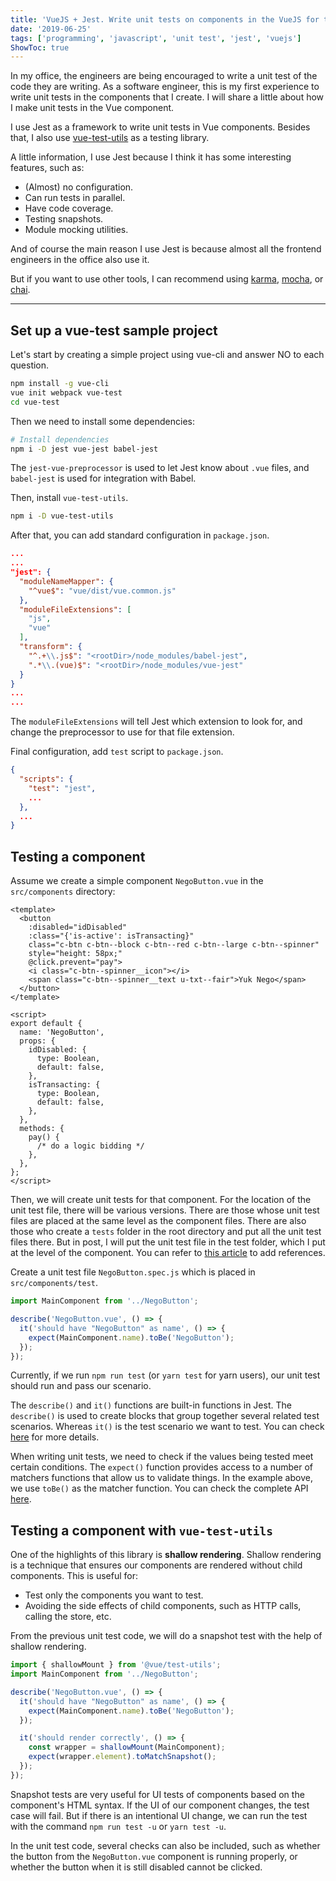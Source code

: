 ```yaml
---
title: 'VueJS + Jest. Write unit tests on components in the VueJS for the first time'
date: '2019-06-25'
tags: ['programming', 'javascript', 'unit test', 'jest', 'vuejs']
ShowToc: true
---
```


In my office, the engineers are being encouraged to write a unit test of the code they are writing. As a software engineer, this is my first experience to write unit tests in the components that I create. I will share a little about how I make unit tests in the Vue component.

I use Jest as a framework to write unit tests in Vue components. Besides that, I also use [vue-test-utils](https://github.com/vuejs/vue-test-utils) as a testing library.

A little information, I use Jest because I think it has some interesting features, such as:

* (Almost) no configuration.
* Can run tests in parallel.
* Have code coverage.
* Testing snapshots.
* Module mocking utilities.

And of course the main reason I use Jest is because almost all the frontend engineers in the office also use it.

But if you want to use other tools, I can recommend using [karma](https://karma-runner.github.io/latest/index.html), [mocha](https://mochajs.org/), or [chai](https://www.chaijs.com/).

---

## Set up a vue-test sample project

Let's start by creating a simple project using vue-cli and answer NO to each question.

```sh
npm install -g vue-cli
vue init webpack vue-test
cd vue-test
```

Then we need to install some dependencies:

```sh
# Install dependencies
npm i -D jest vue-jest babel-jest
```

The `jest-vue-preprocessor` is used to let Jest know about `.vue` files, and `babel-jest` is used for integration with Babel.

Then, install `vue-test-utils`.

```sh
npm i -D vue-test-utils
```

After that, you can add standard configuration in `package.json`.

```json
...
...
"jest": {
  "moduleNameMapper": {
    "^vue$": "vue/dist/vue.common.js"
  },
  "moduleFileExtensions": [
    "js",
    "vue"
  ],
  "transform": {
    "^.+\\.js$": "<rootDir>/node_modules/babel-jest",
    ".*\\.(vue)$": "<rootDir>/node_modules/vue-jest"
  }
}
...
...
```

The `moduleFileExtensions` will tell Jest which extension to look for, and change the preprocessor to use for that file extension.

Final configuration, add `test` script to `package.json`.

```json
{
  "scripts": {
    "test": "jest",
    ...
  },
  ...
}
```

## Testing a component

Assume we create a simple component `NegoButton.vue` in the `src/components` directory:

```vue
<template>
  <button
    :disabled="idDisabled"
    :class="{'is-active': isTransacting}"
    class="c-btn c-btn--block c-btn--red c-btn--large c-btn--spinner"
    style="height: 58px;"
    @click.prevent="pay">
    <i class="c-btn--spinner__icon"></i>
    <span class="c-btn--spinner__text u-txt--fair">Yuk Nego</span>
  </button>
</template>

<script>
export default {
  name: 'NegoButton',
  props: {
    idDisabled: {
      type: Boolean,
      default: false,
    },
    isTransacting: {
      type: Boolean,
      default: false,
    },
  },
  methods: {
    pay() {
      /* do a logic bidding */
    },
  },
};
</script>
```

Then, we will create unit tests for that component. For the location of the unit test file, there will be various versions. There are those whose unit test files are placed at the same level as the component files. There are also those who create a `tests` folder in the root directory and put all the unit test files there. But in post, I will put the unit test file in the test folder, which I put at the level of the component. You can refer to [this article](https://medium.com/@JeffLombardJr/organizing-tests-in-jest-17fc431ff850) to add references.

Create a unit test file `NegoButton.spec.js` which is placed in `src/components/test`.

```javascript
import MainComponent from '../NegoButton';

describe('NegoButton.vue', () => {
  it('should have "NegoButton" as name', () => {
    expect(MainComponent.name).toBe('NegoButton');
  });
});
```

Currently, if we run `npm run test` (or `yarn test` for yarn users), our unit test should run and pass our scenario.

The `describe()` and `it()` functions are built-in functions in Jest. The `describe()` is used to create blocks that group together several related test scenarios. Whereas `it()` is the test scenario we want to test. You can check [here](https://jestjs.io/docs/en/api) for more details.

When writing unit tests, we need to check if the values being tested meet certain conditions. The `expect()` function provides access to a number of matchers functions that allow us to validate things. In the example above, we use `toBe()` as the matcher function. You can check the complete API [here](https://jestjs.io/docs/en/expect.html).

## Testing a component with `vue-test-utils`

One of the highlights of this library is **shallow rendering**. Shallow rendering is a technique that ensures our components are rendered without child components. This is useful for:

* Test only the components you want to test.
* Avoiding the side effects of child components, such as HTTP calls, calling the store, etc.

From the previous unit test code, we will do a snapshot test with the help of shallow rendering.

```javascript
import { shallowMount } from '@vue/test-utils';
import MainComponent from '../NegoButton';

describe('NegoButton.vue', () => {
  it('should have "NegoButton" as name', () => {
    expect(MainComponent.name).toBe('NegoButton');
  });

  it('should render correctly', () => {    
    const wrapper = shallowMount(MainComponent);
    expect(wrapper.element).toMatchSnapshot();
  });
});
```

Snapshot tests are very useful for UI tests of components based on the component's HTML syntax. If the UI of our component changes, the test case will fail. But if there is an intentional UI change, we can run the test with the command `npm run test -u` or `yarn test -u`.

In the unit test code, several checks can also be included, such as whether the button from the `NegoButton.vue` component is running properly, or whether the button when it is still disabled cannot be clicked.
